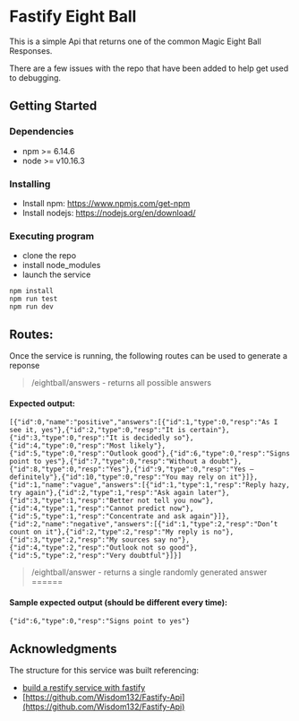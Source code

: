 # Fastify Eight Ball

This is a simple Api that returns one of the common Magic Eight Ball Responses.

There are a few issues with the repo that have been added to help get used to debugging.

## Getting Started

### Dependencies

* npm >= 6.14.6
* node >= v10.16.3

### Installing

* Install npm: https://www.npmjs.com/get-npm
* Install nodejs: https://nodejs.org/en/download/

### Executing program

* clone the repo
* install node_modules
* launch the service
```
npm install
npm run test
npm run dev
```

## Routes:
Once the service is running, the following routes can be used to generate a reponse

> /eightball/answers - returns all possible answers
#### Expected output:
```
[{"id":0,"name":"positive","answers":[{"id":1,"type":0,"resp":"As I see it, yes"},{"id":2,"type":0,"resp":"It is certain"},{"id":3,"type":0,"resp":"It is decidedly so"},{"id":4,"type":0,"resp":"Most likely"},{"id":5,"type":0,"resp":"Outlook good"},{"id":6,"type":0,"resp":"Signs point to yes"},{"id":7,"type":0,"resp":"Without a doubt"},{"id":8,"type":0,"resp":"Yes"},{"id":9,"type":0,"resp":"Yes – definitely"},{"id":10,"type":0,"resp":"You may rely on it"}]},{"id":1,"name":"vague","answers":[{"id":1,"type":1,"resp":"Reply hazy, try again"},{"id":2,"type":1,"resp":"Ask again later"},{"id":3,"type":1,"resp":"Better not tell you now"},{"id":4,"type":1,"resp":"Cannot predict now"},{"id":5,"type":1,"resp":"Concentrate and ask again"}]},{"id":2,"name":"negative","answers":[{"id":1,"type":2,"resp":"Don’t count on it"},{"id":2,"type":2,"resp":"My reply is no"},{"id":3,"type":2,"resp":"My sources say no"},{"id":4,"type":2,"resp":"Outlook not so good"},{"id":5,"type":2,"resp":"Very doubtful"}]}]
```

> /eightball/answer - returns a single randomly generated answer
======
#### Sample expected output (should be different every time):
```
{"id":6,"type":0,"resp":"Signs point to yes"}
```

## Acknowledgments

The structure for this service was built referencing: 
* [build a restify service with fastify](https://codesource.io/build-a-rest-service-with-fastify/)
* [https://github.com/Wisdom132/Fastify-Api](https://github.com/Wisdom132/Fastify-Api)
